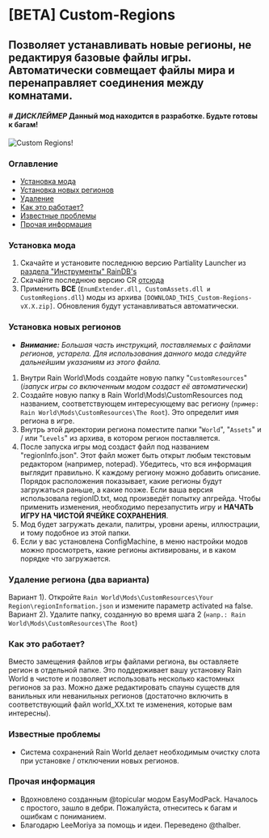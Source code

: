 
# [BETA] Custom-Regions

## Позволяет устанавливать новые регионы, не редактируя базовые файлы игры. Автоматически совмещает файлы мира и перенаправляет соединения между комнатами.

#### # *ДИСКЛЕЙМЕР* Данный мод находится в разработке. Будьте готовы к багам! 
![Custom Regions!](http://www.raindb.net/previews/customregion.png?raw=true)
### Оглавление
* [Установка мода](#index1)
* [Установка новых регионов](#index2)
* [Удаление](#index3)
* [Как это работает?](#index4)
* [Известные проблемы](#index7)
* [Прочая информация](#index8)

### <a name="index1"></a>Установка мода
1) Скачайте и установите последнюю версию Partiality Launcher из [раздела "Инструменты" RainDB's](http://www.raindb.net/)
2) Скачайте последнюю версию CR [отсюда](https://github.com/Garrakx/Custom-Regions/releases/)
3) Применить **ВСЕ** (`EnumExtender.dll, CustomAssets.dll и CustomRegions.dll`) моды из архива `[DOWNLOAD_THIS_Custom-Regions-vX.X.zip]`. Обновления будут устанавливаться автоматически.

### <a name="index2"></a>Установка новых регионов
* ***Внимание:** Большая часть инструкций, поставляемых с файлами регионов, устарела. Для использования данного мода следуйте дальнейшим указаниям из этого файла.*
1) Внутри Rain World\Mods создайте новую папку "`CustomResources`" (*iзапуск игры со включенным модом создаст её автоматически*)
2) Создайте новую папку в Rain World\Mods\CustomResources под названием, соответствующем интересующему вас региону (`пример: Rain World\Mods\CustomResources\The Root`). Это определит имя региона в игре.
3) Внутрь этой директории региона поместите папки "`World`", "`Assets`" и / или "`Levels`" из архива, в котором регион поставляется.
4) После запуска игры мод создаст файл под названием "regionInfo.json". Этот файл может быть открыт любым текстовым редактором (например, notepad). Убедитесь, что вся информация выглядит правильно. К каждому региону можно добавить описание. Порядок расположения показывает, какие регионы будут загружаться раньше, а какие позже. Если ваша версия использовала regionID.txt, мод произведёт попытку апгрейда. Чтобы применить изменения, необходимо перезапустить игру и **НАЧАТЬ ИГРУ НА ЧИСТОЙ ЯЧЕЙКЕ СОХРАНЕНИЯ**.
5) Мод будет загружать декали, палитры, уровни арены, иллюстрации, и тому подобное из этой папки.
6) Если у вас установлена ConfigMachine, в меню настройки модов можно просмотреть, какие регионы активированы, и в каком порядке что загружается.


### <a name="index3"></a>Удаление региона (два варианта)
Вариант 1). Откройте `Rain World\Mods\CustomResources\Your Region\regionInformation.json` и измените параметр activated на false.
Вариант 2). Удалите папку, созданную во время шага 2 (`напр.: Rain World\Mods\CustomResources\The Root`)


### <a name="index4"></a>Как это работает?
Вместо замещения файлов игры файлами региона, вы оставляете регион в отдельной папке. Это поддерживает вашу установку Rain World в чистоте и позволяет использовать несколько кастомных регионов за раз. Можно даже редактировать спауны существ для ванильных или неванильных регионов (достаточно включить в соответствующий файл world_XX.txt те изменения, которые вам интересны).


### <a name="index7"></a>Известные проблемы
* Система сохранений Rain World делает необходимым очистку слота при установке / отключении новых регионов.

### <a name="index8"></a>Прочая информация
* Вдохновлено созданным @topicular модом EasyModPack. Началось с простого, зашло в дебри. Пожалуйста, отнеситесь к багам и ошибкам с пониманием.
* Благодарю LeeMoriya за помощь и идеи. Переведено @thalber.
